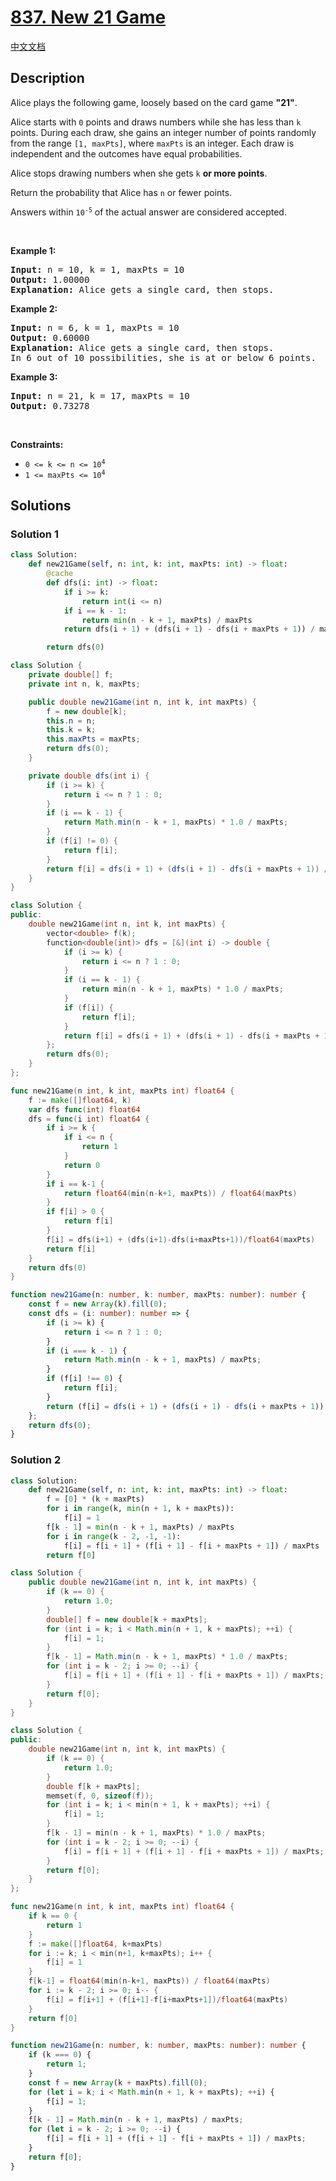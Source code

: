 # [837. New 21 Game](https://leetcode.com/problems/new-21-game)

[中文文档](./solution/0800-0899/0837.New%2021%20Game/README.md)

<!-- tags:Math,Dynamic Programming,Sliding Window,Probability and Statistics -->

## Description

<p>Alice plays the following game, loosely based on the card game <strong>&quot;21&quot;</strong>.</p>

<p>Alice starts with <code>0</code> points and draws numbers while she has less than <code>k</code> points. During each draw, she gains an integer number of points randomly from the range <code>[1, maxPts]</code>, where <code>maxPts</code> is an integer. Each draw is independent and the outcomes have equal probabilities.</p>

<p>Alice stops drawing numbers when she gets <code>k</code> <strong>or more points</strong>.</p>

<p>Return the probability that Alice has <code>n</code> or fewer points.</p>

<p>Answers within <code>10<sup>-5</sup></code> of the actual answer are considered accepted.</p>

<p>&nbsp;</p>
<p><strong class="example">Example 1:</strong></p>

<pre>
<strong>Input:</strong> n = 10, k = 1, maxPts = 10
<strong>Output:</strong> 1.00000
<strong>Explanation:</strong> Alice gets a single card, then stops.
</pre>

<p><strong class="example">Example 2:</strong></p>

<pre>
<strong>Input:</strong> n = 6, k = 1, maxPts = 10
<strong>Output:</strong> 0.60000
<strong>Explanation:</strong> Alice gets a single card, then stops.
In 6 out of 10 possibilities, she is at or below 6 points.
</pre>

<p><strong class="example">Example 3:</strong></p>

<pre>
<strong>Input:</strong> n = 21, k = 17, maxPts = 10
<strong>Output:</strong> 0.73278
</pre>

<p>&nbsp;</p>
<p><strong>Constraints:</strong></p>

<ul>
	<li><code>0 &lt;= k &lt;= n &lt;= 10<sup>4</sup></code></li>
	<li><code>1 &lt;= maxPts &lt;= 10<sup>4</sup></code></li>
</ul>

## Solutions

### Solution 1

<!-- tabs:start -->

```python
class Solution:
    def new21Game(self, n: int, k: int, maxPts: int) -> float:
        @cache
        def dfs(i: int) -> float:
            if i >= k:
                return int(i <= n)
            if i == k - 1:
                return min(n - k + 1, maxPts) / maxPts
            return dfs(i + 1) + (dfs(i + 1) - dfs(i + maxPts + 1)) / maxPts

        return dfs(0)
```

```java
class Solution {
    private double[] f;
    private int n, k, maxPts;

    public double new21Game(int n, int k, int maxPts) {
        f = new double[k];
        this.n = n;
        this.k = k;
        this.maxPts = maxPts;
        return dfs(0);
    }

    private double dfs(int i) {
        if (i >= k) {
            return i <= n ? 1 : 0;
        }
        if (i == k - 1) {
            return Math.min(n - k + 1, maxPts) * 1.0 / maxPts;
        }
        if (f[i] != 0) {
            return f[i];
        }
        return f[i] = dfs(i + 1) + (dfs(i + 1) - dfs(i + maxPts + 1)) / maxPts;
    }
}
```

```cpp
class Solution {
public:
    double new21Game(int n, int k, int maxPts) {
        vector<double> f(k);
        function<double(int)> dfs = [&](int i) -> double {
            if (i >= k) {
                return i <= n ? 1 : 0;
            }
            if (i == k - 1) {
                return min(n - k + 1, maxPts) * 1.0 / maxPts;
            }
            if (f[i]) {
                return f[i];
            }
            return f[i] = dfs(i + 1) + (dfs(i + 1) - dfs(i + maxPts + 1)) / maxPts;
        };
        return dfs(0);
    }
};
```

```go
func new21Game(n int, k int, maxPts int) float64 {
	f := make([]float64, k)
	var dfs func(int) float64
	dfs = func(i int) float64 {
		if i >= k {
			if i <= n {
				return 1
			}
			return 0
		}
		if i == k-1 {
			return float64(min(n-k+1, maxPts)) / float64(maxPts)
		}
		if f[i] > 0 {
			return f[i]
		}
		f[i] = dfs(i+1) + (dfs(i+1)-dfs(i+maxPts+1))/float64(maxPts)
		return f[i]
	}
	return dfs(0)
}
```

```ts
function new21Game(n: number, k: number, maxPts: number): number {
    const f = new Array(k).fill(0);
    const dfs = (i: number): number => {
        if (i >= k) {
            return i <= n ? 1 : 0;
        }
        if (i === k - 1) {
            return Math.min(n - k + 1, maxPts) / maxPts;
        }
        if (f[i] !== 0) {
            return f[i];
        }
        return (f[i] = dfs(i + 1) + (dfs(i + 1) - dfs(i + maxPts + 1)) / maxPts);
    };
    return dfs(0);
}
```

<!-- tabs:end -->

### Solution 2

<!-- tabs:start -->

```python
class Solution:
    def new21Game(self, n: int, k: int, maxPts: int) -> float:
        f = [0] * (k + maxPts)
        for i in range(k, min(n + 1, k + maxPts)):
            f[i] = 1
        f[k - 1] = min(n - k + 1, maxPts) / maxPts
        for i in range(k - 2, -1, -1):
            f[i] = f[i + 1] + (f[i + 1] - f[i + maxPts + 1]) / maxPts
        return f[0]
```

```java
class Solution {
    public double new21Game(int n, int k, int maxPts) {
        if (k == 0) {
            return 1.0;
        }
        double[] f = new double[k + maxPts];
        for (int i = k; i < Math.min(n + 1, k + maxPts); ++i) {
            f[i] = 1;
        }
        f[k - 1] = Math.min(n - k + 1, maxPts) * 1.0 / maxPts;
        for (int i = k - 2; i >= 0; --i) {
            f[i] = f[i + 1] + (f[i + 1] - f[i + maxPts + 1]) / maxPts;
        }
        return f[0];
    }
}
```

```cpp
class Solution {
public:
    double new21Game(int n, int k, int maxPts) {
        if (k == 0) {
            return 1.0;
        }
        double f[k + maxPts];
        memset(f, 0, sizeof(f));
        for (int i = k; i < min(n + 1, k + maxPts); ++i) {
            f[i] = 1;
        }
        f[k - 1] = min(n - k + 1, maxPts) * 1.0 / maxPts;
        for (int i = k - 2; i >= 0; --i) {
            f[i] = f[i + 1] + (f[i + 1] - f[i + maxPts + 1]) / maxPts;
        }
        return f[0];
    }
};
```

```go
func new21Game(n int, k int, maxPts int) float64 {
	if k == 0 {
		return 1
	}
	f := make([]float64, k+maxPts)
	for i := k; i < min(n+1, k+maxPts); i++ {
		f[i] = 1
	}
	f[k-1] = float64(min(n-k+1, maxPts)) / float64(maxPts)
	for i := k - 2; i >= 0; i-- {
		f[i] = f[i+1] + (f[i+1]-f[i+maxPts+1])/float64(maxPts)
	}
	return f[0]
}
```

```ts
function new21Game(n: number, k: number, maxPts: number): number {
    if (k === 0) {
        return 1;
    }
    const f = new Array(k + maxPts).fill(0);
    for (let i = k; i < Math.min(n + 1, k + maxPts); ++i) {
        f[i] = 1;
    }
    f[k - 1] = Math.min(n - k + 1, maxPts) / maxPts;
    for (let i = k - 2; i >= 0; --i) {
        f[i] = f[i + 1] + (f[i + 1] - f[i + maxPts + 1]) / maxPts;
    }
    return f[0];
}
```

<!-- tabs:end -->

<!-- end -->
